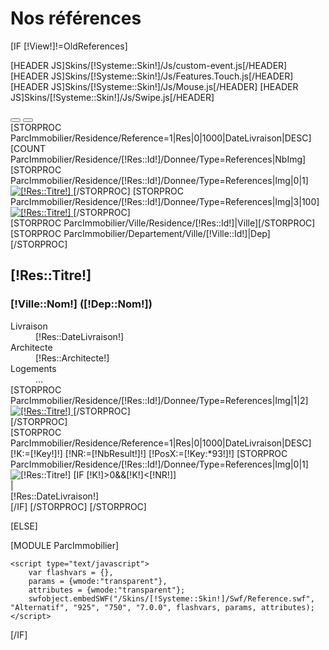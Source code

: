 <h1>Nos références</h1>

[IF [!View!]!=OldReferences]

[HEADER JS]Skins/[!Systeme::Skin!]/Js/custom-event.js[/HEADER]
[HEADER JS]Skins/[!Systeme::Skin!]/Js/Features.Touch.js[/HEADER]
[HEADER JS]Skins/[!Systeme::Skin!]/Js/Mouse.js[/HEADER]
[HEADER JS]Skins/[!Systeme::Skin!]/Js/Swipe.js[/HEADER]

<div id="PragmaReferencesMain">
    <button id="PragmaReferencesLeftBtn"></button>
    <button id="PragmaReferencesRightBtn"></button>
    <div id="PragmaReferencesContainer">
        <div id="PragmaReferencesContainerDefile">
            [STORPROC ParcImmobilier/Residence/Reference=1|Res|0|1000|DateLivraison|DESC]
                [COUNT ParcImmobilier/Residence/[!Res::Id!]/Donnee/Type=References|NbImg]
                <div class="PragmaReferencesItem">
                    <div class="PragmaReferencesLeft">
                        [STORPROC ParcImmobilier/Residence/[!Res::Id!]/Donnee/Type=References|Img|0|1]
                            <a class="mb" rel="residence[[!Res::Id!]]" href="/[!Img::URL!].limit.800x600.jpg" title="[!Res::Titre!]">
                                <img src="/[!Img::URL!].mini.375x515.jpg" alt="[!Res::Titre!]" />
                            </a>
                        [/STORPROC]
                        [STORPROC ParcImmobilier/Residence/[!Res::Id!]/Donnee/Type=References|Img|3|100]
                            <a class="mb" rel="residence[[!Res::Id!]]" href="/[!Img::URL!].limit.800x600.jpg" title="[!Res::Titre!]">
                                <img src="/[!Img::URL!].mini.375x515.jpg" alt="[!Res::Titre!]" />
                            </a>
                        [/STORPROC]
                    </div>
                    <div class="PragmaReferencesRight">
                        [STORPROC ParcImmobilier/Ville/Residence/[!Res::Id!]|Ville][/STORPROC]
                        [STORPROC ParcImmobilier/Departement/Ville/[!Ville::Id!]|Dep][/STORPROC]
                        <h2>[!Res::Titre!]</h2>
                        <h3>[!Ville::Nom!] ([!Dep::Nom!])</h3>
                        <div class="PragmaReferencesSubInfo">
                            <dt>Livraison</dt>
                            <dd>[!Res::DateLivraison!]</dd>
                        </div>
                        <div class="PragmaReferencesSubInfo">
                            <dt>Architecte</dt>
                            <dd>[!Res::Architecte!]</dd>
                        </div>
                        <div class="PragmaReferencesSubInfo">
                            <dt>Logements</dt>
                            <dd>...</dd>
                        </div>
                        <div class="PragmaReferencesOtherPictures">
                            [STORPROC ParcImmobilier/Residence/[!Res::Id!]/Donnee/Type=References|Img|1|2]
                                <a class="mb" rel="residence[[!Res::Id!]]" href="/[!Img::URL!].limit.800x600.jpg" title="[!Res::Titre!]">
                                    <img src="/[!Img::URL!].mini.175x335.jpg" alt="[!Res::Titre!]" />
                                </a>
                            [/STORPROC]
                        </div>
                    </div>
                </div>
            [/STORPROC]
        </div>
    </div>
</div>

<div id="PragmaReferencesMinis">
    <div id="PragmaReferencesMinisDefile">
        [STORPROC ParcImmobilier/Residence/Reference=1|Res|0|1000|DateLivraison|DESC]
                [!K:=[!Key!]!]
                [!NR:=[!NbResult!]!]
                [!PosX:=[!Key:*93!]!]
                [STORPROC ParcImmobilier/Residence/[!Res::Id!]/Donnee/Type=References|Img|0|1]
                    <img src="/[!Img::URL!].mini.80x80.jpg" alt="[!Res::Titre!]" />
                    [IF [!K!]>0&&[!K!]<[!NR!]]
                        <div class="PragmaReferencesDate" style="left:[!PosX:-48!]px">|<br />[!Res::DateLivraison!]</div>
                    [/IF]
                [/STORPROC]
        [/STORPROC]
    </div>
</div>

<script type="text/javascript">



    var currentRefPragmaReferences = 0;
    var itemWidthPragmaReferences = 0;
    var itemsPragmaReferences = [];
    var allMinisPragmaReferences = [];
    var fxPragmaReferences = null;
    var intervalPragmaReferences = null;
    var divMinisPragmaReferences = null;
    var divDefileMinisPragmaReferences = null; 
    var fxDefileMinisPragmaReferences = null; 
    var poidsPragmaReferences = 0; 
    var swipePragmaReferences = 0;
    var mouseOverPragmaReference = false;
    
    window.addEvent('domready', function() {
        // Affichage boutons
        $('PragmaReferencesRightBtn').setStyle('display', 'block').addEvent('click', function() { changePragmaReference(1); });
        $('PragmaReferencesLeftBtn').setStyle('display', 'block').addEvent('click', function() { changePragmaReference(-1); });
        // Retrait des bordures et mise sur une seule ligne
        itemsPragmaReferences = $$('div.PragmaReferencesItem');
        itemWidthPragmaReferences = itemsPragmaReferences[0].getDimensions().width;
        itemsPragmaReferences.each(function(item) {
            item.setStyles({
                'float':'left',
                'border':'none',
                'box-shadow':'none' 
            });
        })
        // Mise en place du cadre principal
        $('PragmaReferencesContainer').setStyles({
            'width': '840px',
            'padding': '0 10px',
            'overflow':'hidden'
        });
        $('PragmaReferencesContainerDefile').setStyles({
            'height':'600px',
            'width': (itemWidthPragmaReferences * itemsPragmaReferences.length)+'px',
            'overflow':'hidden'
        });
        // Miniatures
        $('PragmaReferencesMinisDefile').setStyles({
            'width': (93 * itemsPragmaReferences.length + (Browser.Features.Touch ? 20 : 0))+'px',
            'overflow':'hidden'
        });
        // Défilement miniatures
        divMinisPragmaReferences = $('PragmaReferencesMinis');
        divMinisPragmaReferences.setStyle('display', 'block');
        divDefileMinisPragmaReferences = $('PragmaReferencesMinisDefile');
        
        if(Browser.Features.Touch) {
        	// TACTILE
			divMinisPragmaReferences.store('swipe:cancelVertical', true);
            divMinisPragmaReferences.addEvent('swipe', function(e) {
                swipePragmaReferences = (e.start.x - e.end.x) / 2;
                intervalSwipePragmaReferences = setInterval(defileSwipePragmaReferences, 20);
            });
            $('PragmaReferencesContainer').addEvent('swipe', function(e) {
                var delta = (e.start.x - e.end.x);
                if(delta > 0) changePragmaReference(1);
                else changePragmaReference(-1);
            });
        }
        else {
        	// MODE POSITION SOURIS
            divMinisPragmaReferences.addEvent('mousemove', function(e) {
	            var fullWidth = this.getDimensions().width.toInt() + 100;
	            var pos = (e.page.x.toInt()-this.getPosition().x) / fullWidth;
	            mouseOverPragmaReference = true;
	            if(pos < 0.4) poidsPragmaReferences = ((0.4-pos)*(0.4-pos+1)*60).toInt();
	            if(pos > 0.6) poidsPragmaReferences = -((pos-0.6)*(pos-0.6+1)*60).toInt();
	        });
	        divMinisPragmaReferences.addEvent('mouseenter', function(e) {
	            if(fxDefileMinisPragmaReferences != null) fxDefileMinisPragmaReferences.stop();
	        });
	        divMinisPragmaReferences.addEvent('mouseleave', function(e) {
	            mouseOverPragmaReference = false;
	        });
	        setInterval(defileMinisPragmaReferences, 20);
        }
        
        
        // Liens miniatures
        allMinisPragmaReferences = divDefileMinisPragmaReferences.getElements('img');
        divDefileMinisPragmaReferences.getElements('img').each(function(img, idx) {
            img.setStyle('opacity', 0.8);
            img.addEvent('click', function() {
                displayPragmaReference(idx);
            }); 
            img.addEvent('mouseenter', function() {
                if(idx != currentRefPragmaReferences) img.setStyle('opacity', 0.8);
            }); 
            img.addEvent('mouseleave', function() {
                if(idx != currentRefPragmaReferences) img.setStyle('opacity', 0.6);
            }); 
        });                
        // FX
        fxDefileMinisPragmaReferences = new Fx.Tween(divDefileMinisPragmaReferences, {duration:1000, property:'margin-left', transition: Fx.Transitions.Quad.easeOut, link:'cancel'});
        fxPragmaReferences = new Fx.Tween($('PragmaReferencesContainerDefile'), {duration:300, property:'margin-left', link:'cancel'});
        fxOpacityPragmaReferences = new Fx.Tween($('PragmaReferencesContainerDefile'), {duration:150, property:'opacity', link:'cancel'});
        // Lancement initial
        displayPragmaReference();
    });
    
    // Déplacement à gauche ou à droite
    function changePragmaReference( move ) {
        var newidx = currentRefPragmaReferences + move;
        if(newidx < 0) newidx = 0;
        if(newidx >= itemsPragmaReferences.length-1) newidx = itemsPragmaReferences.length-1;
        displayPragmaReference(newidx);
    }

    // Défile vers une résidence et lance l'animation de ses images principales
    function displayPragmaReference( idx ) {
        if(idx == null || idx == currentRefPragmaReferences) return;
        clearInterval(intervalPragmaReferences);
        if(idx != null) {
            allMinisPragmaReferences[currentRefPragmaReferences].setStyle('opacity', 0.6);
            currentRefPragmaReferences = idx;
        }
        allMinisPragmaReferences[currentRefPragmaReferences].setStyle('opacity', 1);
        fxOpacityPragmaReferences.start(0.5).chain(function() {
            fxPragmaReferences.start(-860*currentRefPragmaReferences).chain(function() {
                fxOpacityPragmaReferences.start(1);
            });
        });
        intervalPragmaReferences = setInterval(animPragmaReferences, 5000);
    }

    // Anime les images principales pour la résidence en cours
    function animPragmaReferences() {
        var leftCt = itemsPragmaReferences[currentRefPragmaReferences].getElement('div.PragmaReferencesLeft');
        var liens = leftCt.getElements('a');
        if(liens.length < 2) return;
        var firstLien = liens[0];
        var img = firstLien.getElement('img');
        img.setStyle('opacity', 0);
        firstLien.inject(leftCt, 'bottom');
        img.tween('opacity', 1);
    }
    
    // "onEnterFrame" qui fait défiler les miniatures
    function defileMinisPragmaReferences() {
        if(poidsPragmaReferences) {
            var ml = divDefileMinisPragmaReferences.getStyle('margin-left').toInt();
            var limit = divMinisPragmaReferences.getDimensions().width - divDefileMinisPragmaReferences.getDimensions().width;
            if(mouseOverPragmaReference) {
                var dest = ml+poidsPragmaReferences;
                if(dest > 0) dest = 0;
                if(dest < limit) dest = limit;
                divDefileMinisPragmaReferences.setStyle('margin-left', dest);
            }
            else {
                var dest = ml+poidsPragmaReferences*25;
                if(dest > 0) dest = 0;
                if(dest < limit) dest = limit;
                fxDefileMinisPragmaReferences.start(dest+'px');
                poidsPragmaReferences = 0;
            }
        }
    }
    
    function defileSwipePragmaReferences() {
        if(swipePragmaReferences == 0) clearInterval(intervalSwipePragmaReferences);
        divMinisPragmaReferences.scrollLeft += swipePragmaReferences;
        swipePragmaReferences = (swipePragmaReferences * 0.99).toInt();
    }
</script>

[ELSE]
    <div id="Alternatif">
    	[MODULE ParcImmobilier]
    </div>
    
    <script type="text/javascript">
    	var flashvars = {},
    	params = {wmode:"transparent"},
    	attributes = {wmode:"transparent"}; 
    	swfobject.embedSWF("/Skins/[!Systeme::Skin!]/Swf/Reference.swf", "Alternatif", "925", "750", "7.0.0", flashvars, params, attributes);
    </script>
[/IF]